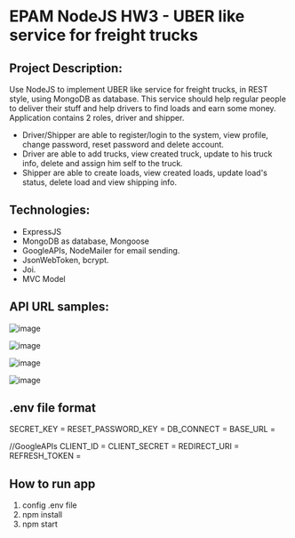 # EPAM NodeJS HW3 - UBER like service for freight trucks

## Project Description: 
Use NodeJS to implement UBER like service for freight trucks, in REST style, using MongoDB as database. This service should help regular people to deliver their stuff and help drivers to find loads and earn some money. Application contains 2 roles, driver and shipper.
+ Driver/Shipper are able to register/login to the system, view profile, change password, reset password and delete account.
+ Driver are able to add trucks, view created truck, update to his truck info, delete and assign him self to the truck.
+ Shipper are able to create loads, view created loads, update load's status, delete load and view shipping info.

## Technologies:
+ ExpressJS
+ MongoDB as database, Mongoose
+ GoogleAPIs, NodeMailer for email sending.
+ JsonWebToken, bcrypt.
+ Joi.
+ MVC Model

## API URL samples:

![image](https://user-images.githubusercontent.com/87691625/179134342-a5e5478a-1d09-45b2-91da-863e6d041c41.png)

![image](https://user-images.githubusercontent.com/87691625/179134487-f027b93f-90d9-4483-b493-2b58a0b2a508.png)

![image](https://user-images.githubusercontent.com/87691625/179134555-e13936c5-0880-4ee3-8ae7-d796ee2ed7aa.png)

![image](https://user-images.githubusercontent.com/87691625/179134601-1c4695fa-6aaa-4d1c-8f5a-c4914c39bb55.png)

## .env file format
SECRET_KEY = 
RESET_PASSWORD_KEY = 
DB_CONNECT = 
BASE_URL = 

//GoogleAPIs
CLIENT_ID = 
CLIENT_SECRET = 
REDIRECT_URI = 
REFRESH_TOKEN = 

## How to run app
1. config .env file
2. npm install
3. npm start
